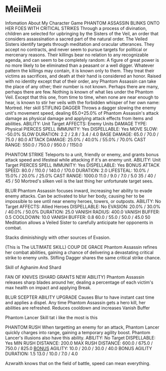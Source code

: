# MeiiMeii
Infomation About My Character Game
PHANTOM ASSASSIN
BLINKS ONTO HER FOES WITH CRITICAL STRIKES
Through a process of divination, children are selected for upbringing by the Sisters of the Veil, an order that considers assassination a sacred part of the natural order. The Veiled Sisters identify targets through meditation and oracular utterances. They accept no contracts, and never seem to pursue targets for political or mercenary reasons. Their killings bear no relation to any recognizable agenda, and can seem to be completely random: A figure of great power is no more likely to be eliminated than a peasant or a well digger. Whatever pattern the killings may contain, it is known only to them. They treat their victims as sacrifices, and death at their hand is considered an honor. Raised with no identity except that of their order, any Phantom Assassin can take the place of any other; their number is not known. Perhaps there are many, perhaps there are few. Nothing is known of what lies under the Phantom Veil. Except that this one, from time to time, when none are near enough to hear, is known to stir her veils with the forbidden whisper of her own name: Mortred.
Her skill
STIFLING DAGGER
Throws a dagger slowing the enemy unit's movement speed, dealing 65.0+25.0% of Phantom Assassin's attack damage as physical damage and applying attack effects from items and abilities.
ABILITY:
Unit Target
AFFECTS:
Enemy Units
DAMAGE TYPE:
Physical
PIERCES SPELL IMMUNITY:
Yes
DISPELLABLE:
Yes
MOVE SLOW:
-50.0%
SLOW DURATION:
2.2 / 2.8 / 3.4 / 4.0
BASE DAMAGE:
65.0 / 70.0 / 75.0 / 80.0
ATTACK DAMAGE:
25.0% / 40.0% / 55.0% / 70.0%
CAST RANGE:
550.0 / 750.0 / 950.0 / 1150.0

PHANTOM STRIKE
Teleports to a unit, friendly or enemy, and grants bonus attack speed and lifesteal while attacking if it's an enemy unit.
ABILITY:
Unit Target
PIERCES SPELL IMMUNITY:
Yes
DISPELLABLE:
Yes
BONUS ATTACK SPEED:
80.0 / 110.0 / 140.0 / 170.0
DURATION:
2.0
LIFESTEAL:
10.0% / 15.0% / 20.0% / 25.0%
CAST RANGE:
1000.0
11.0 / 9.0 / 7.0 / 5.0
35 / 40 / 45 / 50
Mortred's silken veil is the last thing her unfortunate target sees.

BLUR
Phantom Assassin focuses inward, increasing her ability to evade enemy attacks. Can be activated to blur her body, causing her to be impossible to see until near enemy heroes, towers, or outposts.
ABILITY:
No Target
AFFECTS:
Allied Heroes
DISPELLABLE:
No
EVASION:
20.0% / 30.0% / 40.0% / 50.0%
DURATION:
25.0
VANISH RADIUS:
400.0
VANISH BUFFER:
0.5
COOLDOWN:
10.0
VANISH BUFFER:
0.8
60.0 / 55.0 / 50.0 / 45.0
50
Meditation allows a Veiled Sister to carefully anticipate her opponents in combat.

Stacks diminishingly with other sources of Evasion.

(This is The ULTIMATE SKILL)
COUP DE GRACE
Phantom Assassin refines her combat abilities, gaining a chance of delivering a devastating critical strike to enemy units. Stifling Dagger shares the same critical strike chance.

Skill of Aghanim And Shard

FAN OF KNIVES
(SHARD GRANTS NEW ABILITY)
Phantom Assassin releases sharp blades around her, dealing a percentage of each victim's max health on impact and applying Break.

BLUR
SCEPTER ABILITY UPGRADE
Causes Blur to have instant cast time and applies a dispel. Any time Phantom Assassin gets a hero kill, her abilities are refreshed. Reduces cooldown and increases Vanish Buffer

Phantom Lancer Skill tat i like the most is this

PHANTOM RUSH
When targetting an enemy for an attack, Phantom Lancer quickly charges into range, gaining a temporary agility boost. Phantom Lancer's illusions also have this ability.
ABILITY:
No Target
DISPELLABLE:
Yes
MIN RUSH DISTANCE:
200.0
MAX RUSH DISTANCE:
600.0 / 675.0 / 750.0 / 825.0
<a href="bit.ly/3JJg1r3">BONUS</a> AGILITY:
10.0 / 20.0 / 30.0 / 40.0
BONUS AGILITY DURATION:
1.5
13.0 / 10.0 / 7.0 / 4.0

Azwraith knows that on the field of battle, speed can mean everything.
